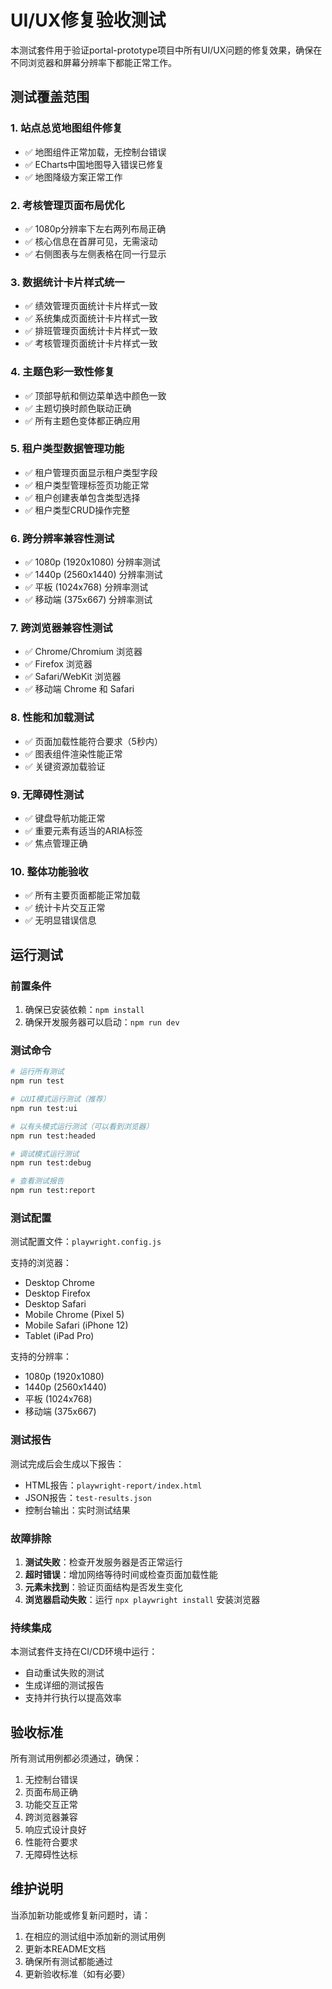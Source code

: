 # UI/UX修复验收测试

本测试套件用于验证portal-prototype项目中所有UI/UX问题的修复效果，确保在不同浏览器和屏幕分辨率下都能正常工作。

## 测试覆盖范围

### 1. 站点总览地图组件修复
- ✅ 地图组件正常加载，无控制台错误
- ✅ ECharts中国地图导入错误已修复
- ✅ 地图降级方案正常工作

### 2. 考核管理页面布局优化
- ✅ 1080p分辨率下左右两列布局正确
- ✅ 核心信息在首屏可见，无需滚动
- ✅ 右侧图表与左侧表格在同一行显示

### 3. 数据统计卡片样式统一
- ✅ 绩效管理页面统计卡片样式一致
- ✅ 系统集成页面统计卡片样式一致
- ✅ 排班管理页面统计卡片样式一致
- ✅ 考核管理页面统计卡片样式一致

### 4. 主题色彩一致性修复
- ✅ 顶部导航和侧边菜单选中颜色一致
- ✅ 主题切换时颜色联动正确
- ✅ 所有主题色变体都正确应用

### 5. 租户类型数据管理功能
- ✅ 租户管理页面显示租户类型字段
- ✅ 租户类型管理标签页功能正常
- ✅ 租户创建表单包含类型选择
- ✅ 租户类型CRUD操作完整

### 6. 跨分辨率兼容性测试
- ✅ 1080p (1920x1080) 分辨率测试
- ✅ 1440p (2560x1440) 分辨率测试
- ✅ 平板 (1024x768) 分辨率测试
- ✅ 移动端 (375x667) 分辨率测试

### 7. 跨浏览器兼容性测试
- ✅ Chrome/Chromium 浏览器
- ✅ Firefox 浏览器
- ✅ Safari/WebKit 浏览器
- ✅ 移动端 Chrome 和 Safari

### 8. 性能和加载测试
- ✅ 页面加载性能符合要求（5秒内）
- ✅ 图表组件渲染性能正常
- ✅ 关键资源加载验证

### 9. 无障碍性测试
- ✅ 键盘导航功能正常
- ✅ 重要元素有适当的ARIA标签
- ✅ 焦点管理正确

### 10. 整体功能验收
- ✅ 所有主要页面都能正常加载
- ✅ 统计卡片交互正常
- ✅ 无明显错误信息

## 运行测试

### 前置条件
1. 确保已安装依赖：`npm install`
2. 确保开发服务器可以启动：`npm run dev`

### 测试命令

```bash
# 运行所有测试
npm run test

# 以UI模式运行测试（推荐）
npm run test:ui

# 以有头模式运行测试（可以看到浏览器）
npm run test:headed

# 调试模式运行测试
npm run test:debug

# 查看测试报告
npm run test:report
```

### 测试配置

测试配置文件：`playwright.config.js`

支持的浏览器：
- Desktop Chrome
- Desktop Firefox  
- Desktop Safari
- Mobile Chrome (Pixel 5)
- Mobile Safari (iPhone 12)
- Tablet (iPad Pro)

支持的分辨率：
- 1080p (1920x1080)
- 1440p (2560x1440)
- 平板 (1024x768)
- 移动端 (375x667)

### 测试报告

测试完成后会生成以下报告：
- HTML报告：`playwright-report/index.html`
- JSON报告：`test-results.json`
- 控制台输出：实时测试结果

### 故障排除

1. **测试失败**：检查开发服务器是否正常运行
2. **超时错误**：增加网络等待时间或检查页面加载性能
3. **元素未找到**：验证页面结构是否发生变化
4. **浏览器启动失败**：运行 `npx playwright install` 安装浏览器

### 持续集成

本测试套件支持在CI/CD环境中运行：
- 自动重试失败的测试
- 生成详细的测试报告
- 支持并行执行以提高效率

## 验收标准

所有测试用例都必须通过，确保：
1. 无控制台错误
2. 页面布局正确
3. 功能交互正常
4. 跨浏览器兼容
5. 响应式设计良好
6. 性能符合要求
7. 无障碍性达标

## 维护说明

当添加新功能或修复新问题时，请：
1. 在相应的测试组中添加新的测试用例
2. 更新本README文档
3. 确保所有测试都能通过
4. 更新验收标准（如有必要）
